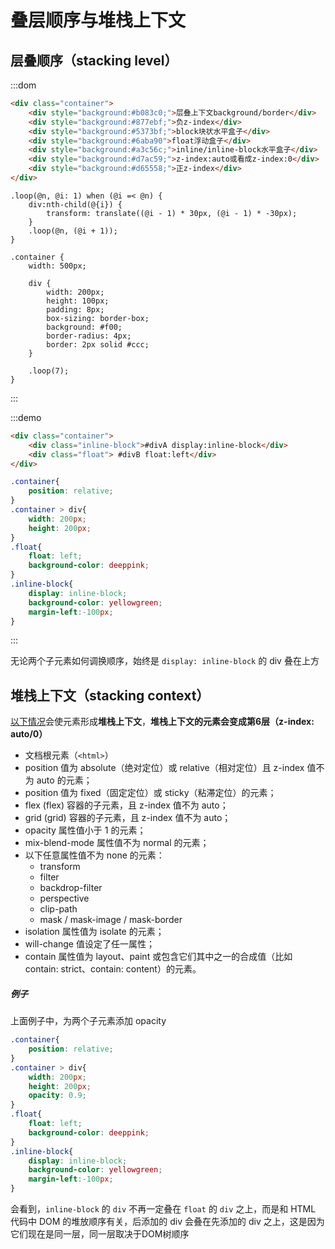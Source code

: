 # 叠层顺序与堆栈上下文

## 层叠顺序（stacking level）

:::dom

```html
<div class="container">
    <div style="background:#b083c0;">层叠上下文background/border</div>
    <div style="background:#877ebf;">负z-index</div>
    <div style="background:#5373bf;">block块状水平盒子</div>
    <div style="background:#6aba90">float浮动盒子</div>
    <div style="background:#a3c56c;">inline/inline-block水平盒子</div>
    <div style="background:#d7ac59;">z-index:auto或看成z-index:0</div>
    <div style="background:#d65558;">正z-index</div>
</div>
```

```less
.loop(@n, @i: 1) when (@i =< @n) {
    div:nth-child(@{i}) {
        transform: translate((@i - 1) * 30px, (@i - 1) * -30px);
    }
    .loop(@n, (@i + 1));
}

.container {
    width: 500px;
    
    div {
		width: 200px;
        height: 100px;
        padding: 8px;
        box-sizing: border-box;
        background: #f00;
        border-radius: 4px;
        border: 2px solid #ccc;
    }
    
    .loop(7);
}
```

:::

:::demo

```html
<div class="container">
    <div class="inline-block">#divA display:inline-block</div>
    <div class="float"> #divB float:left</div>
</div>
```

```css
.container{
    position: relative;
}
.container > div{
    width: 200px;
    height: 200px;
}
.float{
    float: left;
    background-color: deeppink;
}
.inline-block{
    display: inline-block;
    background-color: yellowgreen;
    margin-left:-100px;
}
```

:::

无论两个子元素如何调换顺序，始终是 `display: inline-block` 的 div 叠在上方

## 堆栈上下文（stacking context）

[以下情况](https://developer.mozilla.org/zh-CN/docs/Web/CSS/CSS_Positioning/Understanding_z_index/The_stacking_context)会使元素形成**堆栈上下文**，**堆栈上下文的元素会变成第6层（z-index: auto/0）**

- 文档根元素（`<html>`）
- position 值为 absolute（绝对定位）或 relative（相对定位）且 z-index 值不为 auto 的元素；
- position 值为 fixed（固定定位）或 sticky（粘滞定位）的元素；
- flex (flex) 容器的子元素，且 z-index 值不为 auto；
- grid (grid) 容器的子元素，且 z-index 值不为 auto；
- opacity 属性值小于 1 的元素；
- mix-blend-mode 属性值不为 normal 的元素；
- 以下任意属性值不为 none 的元素：
  - transform
  - filter
  - backdrop-filter
  - perspective
  - clip-path
  - mask / mask-image / mask-border
- isolation 属性值为 isolate 的元素；
- will-change 值设定了任一属性；
- contain 属性值为 layout、paint 或包含它们其中之一的合成值（比如 contain: strict、contain: content）的元素。

##### 例子

上面例子中，为两个子元素添加 opacity

```css
.container{
    position: relative;
}
.container > div{
    width: 200px;
    height: 200px;
    opacity: 0.9;
}
.float{
    float: left;
    background-color: deeppink;
}
.inline-block{
    display: inline-block;
    background-color: yellowgreen;
    margin-left:-100px;
}
```

会看到，`inline-block` 的 `div` 不再一定叠在 `float` 的 `div` 之上，而是和 HTML 代码中 DOM 的堆放顺序有关，后添加的 div 会叠在先添加的 div 之上，这是因为它们现在是同一层，同一层取决于DOM树顺序